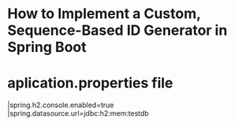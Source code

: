 # How to Implement a Custom, Sequence-Based ID Generator in Spring Boot


# aplication.properties file
|spring.h2.console.enabled=true
|spring.datasource.url=jdbc:h2:mem:testdb
